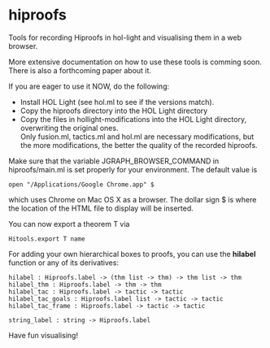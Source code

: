 hiproofs
========

Tools for recording Hiproofs in hol-light and visualising them in a web browser.

More extensive documentation on how to use these tools is comming soon.
There is also a forthcoming paper about it. 

If you are eager to use it NOW, do the following:

* Install HOL Light (see hol.ml to see if the versions match).
* Copy the hiproofs directory into the HOL Light directory
* Copy the files in hollight-modifications into the HOL Light directory, overwriting the original ones.    
  Only fusion.ml, tactics.ml and hol.ml are necessary modifications, but the more modifications, the better the quality of the recorded hiproofs.      
  
Make sure that the variable JGRAPH_BROWSER_COMMAND in hiproofs/main.ml is set properly for your environment. The default value is

    open "/Applications/Google Chrome.app" $
    
which uses Chrome on Mac OS X as a browser. The dollar sign $ is where the location of the HTML file to display will be inserted.


You can now export a theorem T via

    Hitools.export T name
    
For adding your own hierarchical boxes to proofs, you can use the **hilabel** function or any of its derivatives:

    hilabel : Hiproofs.label -> (thm list -> thm) -> thm list -> thm
    hilabel_thm : Hiproofs.label -> thm -> thm
    hilabel_tac : Hiproofs.label -> tactic -> tactic
    hilabel_tac_goals : Hiproofs.label list -> tactic -> tactic
    hilabel_tac_frame : Hiproofs.label -> tactic -> tactic
    
    string_label : string -> Hiproofs.label

Have fun visualising!
